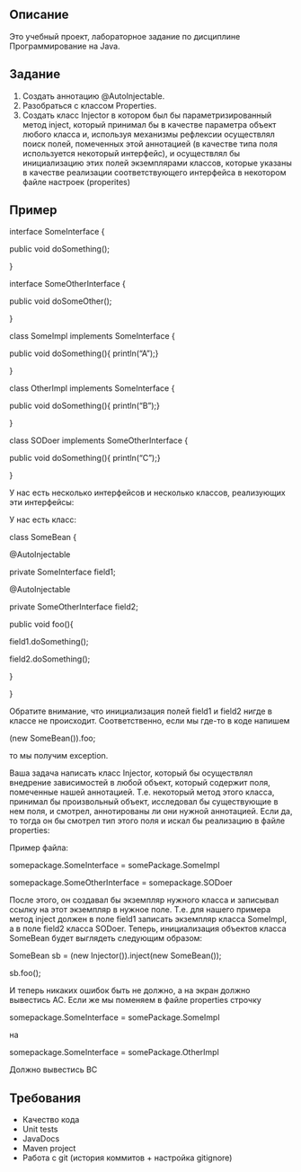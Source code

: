## Описание
Это учебный проект, лабораторное задание по дисциплине Программирование на Java.

## Задание
1. Создать аннотацию @AutoInjectable.
2. Разобраться с классом Properties.
3. Создать класс Injector в котором был бы параметризированный метод inject, который принимал бы в качестве параметра объект любого класса и, используя механизмы рефлексии осуществлял
поиск полей, помеченных этой аннотацией (в качестве типа поля используется некоторый интерфейс), и осуществлял бы инициализацию этих полей экземплярами классов, которые указаны в качестве реализации
соответствующего интерфейса в некотором файле настроек (properites)

## Пример
interface SomeInterface {

  public void doSomething();

}

interface SomeOtherInterface {

  public void doSomeOther();

}

class SomeImpl implements SomeInterface {

  public void doSomething(){ println(“A”);}

}

class OtherImpl implements SomeInterface {

  public void doSomething(){ println(“B”);}

}

class SODoer implements SomeOtherInterface {

  public void doSomething(){ println(“C”);}

}

У нас есть несколько интерфейсов и несколько классов, реализующих эти интерфейсы:

У нас есть класс:

class SomeBean {

  @AutoInjectable
  
  private SomeInterface field1;

  @AutoInjectable
  
  private SomeOtherInterface field2;
  
  public void foo(){
  
   field1.doSomething();
   
   field2.doSomething();
  
  }

}

Обратите внимание, что инициализация полей field1 и field2 нигде в классе не происходит. Соответственно, если мы где-то в коде напишем

(new SomeBean()).foo;

то мы получим exception.

Ваша задача написать класс Injector, который бы осуществлял внедрение зависимостей в любой объект, который содержит поля, помеченные нашей аннотацией. Т.е. некоторый метод этого класса,
принимал бы произвольный объект, исследовал бы существующие в нем поля, и смотрел, аннотированы ли они нужной аннотацией. Если да, то тогда он бы смотрел тип этого поля и искал бы реализацию
в файле properties:

Пример файла:

somepackage.SomeInterface = somePackage.SomeImpl

somepackage.SomeOtherInterface = somepackage.SODoer

После этого, он создавал бы экземпляр нужного класса и записывал ссылку на этот экземпляр в нужное поле. Т.е. для нашего примера метод inject должен в поле field1 записать экземпляр класса
SomeImpl, а в поле field2 класса SODoer. Теперь, инициализация объектов класса SomeBean будет выглядеть следующим образом:

SomeBean sb = (new Injector()).inject(new SomeBean());

sb.foo();

И теперь никаких ошибок быть не должно, а на экран должно вывестись AC. Если же мы поменяем в файле properties строчку

somepackage.SomeInterface = somePackage.SomeImpl

на

somepackage.SomeInterface = somePackage.OtherImpl

Должно вывестись BC

## Требования
- Качество кода
- Unit tests
- JavaDocs
- Maven project
- Работа с git (история коммитов + настройка gitignore)
